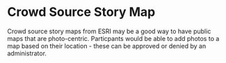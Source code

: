 # Crowd Source Story Map

Crowd source story maps from ESRI may be a good way to have public maps that are photo-centric. Particpants would be able to add photos to a map based on their location - these can be approved or denied by an administrator. 

